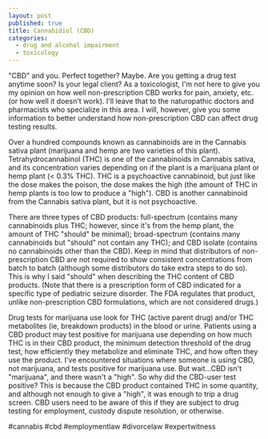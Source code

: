 ```yaml
---
layout: post
published: true
title: Cannabidiol (CBD)
categories:
  - drug and alcohol impairment
  - toxicology
---
```

"CBD" and you. Perfect together? Maybe. Are you getting a drug test anytime soon? Is your legal client? As a toxicologist, I'm not here to give you my opinion on how well non-prescription CBD works for pain, anxiety, etc. (or how well it doesn't work). I'll leave that to the naturopathic doctors and pharmacists who specialize in this area. I will, however, give you some information to better understand how non-prescription CBD can affect drug testing results.

Over a hundred compounds known as cannabinoids are in the Cannabis sativa plant (marijuana and hemp are two varieties of this plant). Tetrahydrocannabinol (THC) is one of the cannabinoids in Cannabis sativa, and its concentration varies depending on if the plant is a marijuana plant or hemp plant (&lt; 0.3% THC). THC is a psychoactive cannabinoid, but just like the dose makes the poison, the dose makes the high (the amount of THC in hemp plants is too low to produce a "high"). CBD is another cannabinoid from the Cannabis sativa plant, but it is not psychoactive.

There are three types of CBD products: full-spectrum (contains many cannabinoids plus THC; however, since it's from the hemp plant, the amount of THC "should" be minimal); broad-spectrum (contains many cannabinoids but "should" not contain any THC); and CBD isolate (contains no cannabinoids other than the CBD). Keep in mind that distributors of non-prescription CBD are not required to show consistent concentrations from batch to batch (although some distributors do take extra steps to do so). This is why I said "should" when describing the THC content of CBD products. (Note that there is a prescription form of CBD indicated for a specific type of pediatric seizure disorder. The FDA regulates that product, unlike non-prescription CBD formulations, which are not considered drugs.)

Drug tests for marijuana use look for THC (active parent drug) and/or THC metabolites (ie, breakdown products) in the blood or urine. Patients using a CBD product may test positive for marijuana use depending on how much THC is in their CBD product, the minimum detection threshold of the drug test, how efficiently they metabolize and eliminate THC, and how often they use the product. I've encountered situations where someone is using CBD, not marijuana, and tests positive for marijuana use. But wait…CBD isn't "marijuana", and there wasn't a "high". So why did the CBD-user test positive? This is because the CBD product contained THC in some quantity, and although not enough to give a "high", it was enough to trip a drug screen. CBD users need to be aware of this if they are subject to drug testing for employment, custody dispute resolution, or otherwise.&nbsp;

\#cannabis \#cbd \#employmentlaw \#divorcelaw \#expertwitness
